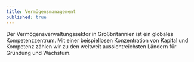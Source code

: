 ```yaml
---
title: Vermögensmanagement
published: true
---
```


Der Vermögensverwaltungssektor in Großbritannien ist ein globales Kompetenzzentrum. Mit einer beispiellosen Konzentration von Kapital und Kompetenz zählen wir zu den weltweit aussichtreichsten Ländern für Gründung und Wachstum.
